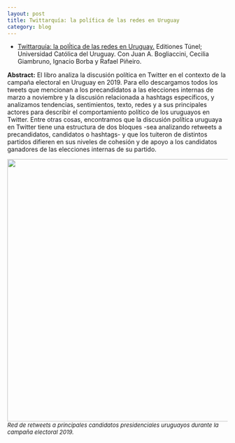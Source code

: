 ```yaml
---
layout: post
title: Twittarquía: la polí́tica de las redes en Uruguay
category: blog
---
```


+ [Twittarquía: la polí́tica de las redes en Uruguay.](https://liberi.ucu.edu.uy/xmlui/handle/10895/1454) Editiones Túnel; Universidad Católica del Uruguay. Con Juan A. Bogliaccini, Cecilia Giambruno, Ignacio Borba y Rafael Piñeiro.

**Abstract:** El libro analiza la discusión política en Twitter en el contexto de la campaña electoral en Uruguay en 2019. Para ello descargamos todos los tweets que mencionan a los precandidatos a las elecciones internas de marzo a noviembre y la discusión relacionada a hashtags específicos, y analizamos tendencias, sentimientos, texto, redes y a sus principales actores para describir el comportamiento político de los uruguayos en Twitter. Entre otras cosas, encontramos que la discusión política uruguaya en Twitter tiene una estructura de dos bloques -sea analizando retweets a precandidatos, candidatos o hashtags- y que los tuiteron de distintos partidos difieren en sus niveles de cohesión y de apoyo a los candidatos ganadores de las elecciones internas de su partido.  

 <img src='/images/inicio.png' width='600' height='600'>
 <font size="2"> <i> Red de retweets a principales candidatos presidenciales uruguayos durante la campaña electoral 2019. </i></font>

